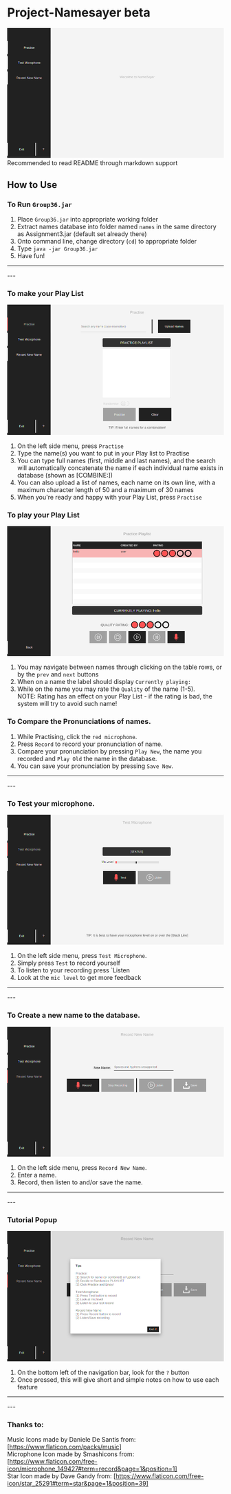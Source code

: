 # Project-Namesayer beta
![NameSayer](src/namesayer/resources/images/main.png)
Recommended to read README through markdown support

## How to Use

### To Run `Group36.jar`
1. Place `Group36.jar` into appropriate working folder
2. Extract names database into folder named `names` in the same directory as Assignment3.jar (default set already there)
3. Onto command line, change directory (`cd`) to appropriate folder
4. Type `java -jar Group36.jar`
5. Have fun!

<hr>
---

### To make your Play List
![NameSayer](src/namesayer/resources/images/practise.png)

1. On the left side menu, press `Practise`
2. Type the name(s) you want to put in your Play list to Practise
3. You can type full names (first, middle and last names), and the search will automatically concatenate the name if each individual name exists in database (shown as [COMBINE:])
4. You can also upload a list of names, each name on its own line, with a maximum character length of 50 and a maximum of 30 names
5. When you're ready and happy with your Play List, press `Practise`

### To play your Play List
![NameSayer](src/namesayer/resources/images/play.png)

1. You may navigate between names through clicking on the table rows, or by the `prev` and `next` buttons
2. When on a name the label should display `Currently playing:`
3. While on the name you may rate the `Quality` of the name (1-5). <br/>
NOTE: Rating has an effect on your Play List - if the rating is bad, the system will try to avoid such name!

### To Compare the Pronunciations of names.

1. While Practising, click the `red microphone`.
2. Press `Record` to record your pronunciation of name.
3. Compare your pronunciation by pressing `Play New`, the name you recorded and `Play Old` the name in the database.
4. You can save your pronunciation by pressing `Save New`.

<hr>
---

### To Test your microphone.
![NameSayer](src/namesayer/resources/images/testMic.png)

1. On the left side menu, press `Test Microphone`.
2. Simply press `Test` to record yourself
3. To listen to your recording press `Listen
4. Look at the `mic level` to get more feedback

<hr>
---

### To Create a new name to the database.
![NameSayer](src/namesayer/resources/images/recordNew.png)

1. On the left side menu, press `Record New Name`.
2. Enter a name.
3. Record, then listen to and/or save the name.

<hr>
---

### Tutorial Popup
![NameSayer](src/namesayer/resources/images/tips.png)

1. On the bottom left of the navigation bar, look for the `?` button
2. Once pressed, this will give short and simple notes on how to use each feature

<hr>
---

### Thanks to:
Music Icons made by Daniele De Santis from: [https://www.flaticon.com/packs/music] <br/>
Microphone Icon made by Smashicons from: [https://www.flaticon.com/free-icon/microphone_149427#term=record&page=1&position=1] <br/>
Star Icon made by Dave Gandy from: [https://www.flaticon.com/free-icon/star_25291#term=star&page=1&position=39] <br/>

